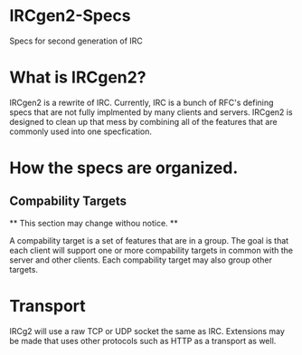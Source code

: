 # IRCgen2-Specs
Specs for second generation of IRC

# What is IRCgen2?
IRCgen2 is a rewrite of IRC. Currently, IRC is a bunch of RFC's defining specs that are not fully implmented by many clients and servers. IRCgen2 is designed to clean up that mess by combining all of the features that are commonly used into one specfication.

# How the specs are organized.
## Compability Targets
** This section may change withou notice. **

A compability target is a set of features that are in a group. The goal is that each client will support one or more compability targets in common with the server and other clients. Each compability target may also group other targets.

# Transport
IRCg2 will use a raw TCP or UDP socket the same as IRC. Extensions may be made that uses other protocols such as HTTP as a transport as well.
